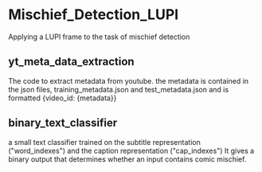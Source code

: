 # Mischief_Detection_LUPI
Applying a LUPI frame to the task of mischief detection 

## yt_meta_data_extraction
The code to extract metadata from youtube. 
the metadata is contained in the json files, training_metadata.json and test_metadata.json and is formatted {video_id: {metadata}}

## binary_text_classifier 
a small text classifier trained on the subtitle representation ("word_indexes") and the caption representation ("cap_indexes")
It gives a binary output that determines whether an input contains comic mischief. 
